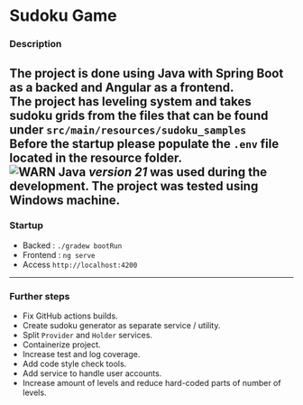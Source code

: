 # Sudoku Game

### Description  

 The project is done using Java with Spring Boot as a backed and Angular as a frontend.  
 The project has leveling system and takes sudoku grids from the files that can be found under `src/main/resources/sudoku_samples`  
 Before the startup please populate the `.env` file located in the resource folder.    
 ![WARN](https://placehold.co/15x15/ff9966/ff9966.png) Java _version 21_ was used during the development. The project was tested using Windows machine.  
---

### Startup

- Backed : `./gradew bootRun`
- Frontend : `ng serve`
- Access `http://localhost:4200`

---

### Further steps

- Fix GitHub actions builds.
- Create sudoku generator as separate service / utility.
- Split `Provider` and `Holder` services.
- Containerize project.
- Increase test and log coverage. 
- Add code style check tools.
- Add service to handle user accounts.
- Increase amount of levels and reduce hard-coded parts of number of levels.
